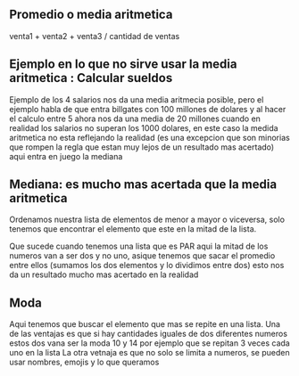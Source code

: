 ## Promedio o media aritmetica

venta1 + venta2 + venta3 / cantidad de ventas


## Ejemplo en lo que no sirve usar la media aritmetica : Calcular sueldos 

Ejemplo de los 4 salarios nos da una media aritmecia posible, pero el ejemplo habla de que entra billgates con 100 millones de dolares
y al hacer el calculo entre 5 ahora nos da una media de 20 millones cuando en realidad los salarios no superan los 1000 dolares, 
en este caso la medida aritmetica no esta reflejando la realidad (es una excepcion que son minorias que rompen la regla que estan muy lejos de un resultado mas acertado) aqui entra en juego la mediana

## Mediana: es mucho mas acertada que la media aritmetica

Ordenamos nuestra lista de elementos de menor a mayor o viceversa, solo tenemos que encontrar el elemento que este en la mitad de la lista.

Que sucede cuando tenemos una lista que es PAR aqui la mitad de los numeros van a ser dos y no uno, asique tenemos que sacar el promedio entre ellos (sumamos los dos elementos y lo dividimos entre dos) esto nos da un resultado mucho mas acertado en la realidad

## Moda

Aqui tenemos que buscar el elemento que mas se repite en una lista.
Una de las ventajas es que si hay cantidades iguales de dos diferentes numeros estos dos vana  ser la moda 10 y 14 por ejemplo
que se repitan 3 veces cada uno en la lista
La otra vetnaja es que no solo se limita a numeros, se pueden usar nombres, emojis y lo que queramos